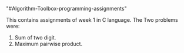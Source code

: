 "#Algorithm-Toolbox-programming-assignments" 


This contains assignments of week 1 in C language.
The Two  problems were:

1. Sum of two digit.
2. Maximum pairwise product.